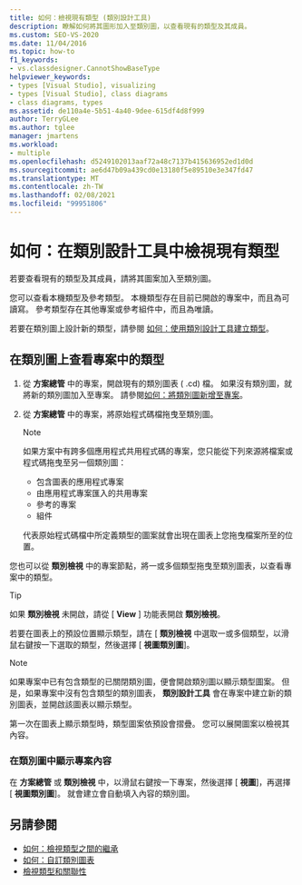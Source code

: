 ```yaml
---
title: 如何：檢視現有類型 (類別設計工具)
description: 瞭解如何將其圖形加入至類別圖，以查看現有的類型及其成員。
ms.custom: SEO-VS-2020
ms.date: 11/04/2016
ms.topic: how-to
f1_keywords:
- vs.classdesigner.CannotShowBaseType
helpviewer_keywords:
- types [Visual Studio], visualizing
- types [Visual Studio], class diagrams
- class diagrams, types
ms.assetid: de110a4e-5b51-4a40-9dee-615df4d8f999
author: TerryGLee
ms.author: tglee
manager: jmartens
ms.workload:
- multiple
ms.openlocfilehash: d5249102013aaf72a48c7137b415636952ed1d0d
ms.sourcegitcommit: ae6d47b09a439cd0e13180f5e89510e3e347fd47
ms.translationtype: MT
ms.contentlocale: zh-TW
ms.lasthandoff: 02/08/2021
ms.locfileid: "99951806"
---
```

# <a name="how-to-view-existing-types-in-class-designer"></a>如何：在類別設計工具中檢視現有類型

若要查看現有的類型及其成員，請將其圖案加入至類別圖。

您可以查看本機類型及參考類型。 本機類型存在目前已開啟的專案中，而且為可讀寫。 參考類型存在其他專案或參考組件中，而且為唯讀。

若要在類別圖上設計新的類型，請參閱 [如何：使用類別設計工具建立類型](how-to-create-types.md)。

## <a name="to-see-types-in-a-project-on-a-class-diagram"></a>在類別圖上查看專案中的類型

1. 從 **方案總管** 中的專案，開啟現有的類別圖表 ( .cd) 檔。 如果沒有類別圖，就將新的類別圖加入至專案。 請參閱[如何：將類別圖新增至專案](how-to-add-class-diagrams-to-projects.md)。

2. 從 **方案總管** 中的專案，將原始程式碼檔拖曳至類別圖。

    > [!NOTE]
    > 如果方案中有跨多個應用程式共用程式碼的專案，您只能從下列來源將檔案或程式碼拖曳至另一個類別圖：
    >
    > - 包含圖表的應用程式專案
    > - 由應用程式專案匯入的共用專案
    > - 參考的專案
    > - 組件

    代表原始程式碼檔中所定義類型的圖案就會出現在圖表上您拖曳檔案所至的位置。

您也可以從 **類別檢視** 中的專案節點，將一或多個類型拖曳至類別圖表，以查看專案中的類型。

> [!TIP]
> 如果 **類別檢視** 未開啟，請從 [ **View** ] 功能表開啟 **類別檢視**。

若要在圖表上的預設位置顯示類型，請在 [ **類別檢視** 中選取一或多個類型，以滑鼠右鍵按一下選取的類型，然後選擇 [ **視圖類別圖**]。

> [!NOTE]
> 如果專案中已有包含類型的已關閉類別圖，便會開啟類別圖以顯示類型圖案。 但是，如果專案中沒有包含類型的類別圖表， **類別設計工具** 會在專案中建立新的類別圖表，並開啟該圖表以顯示類型。

第一次在圖表上顯示類型時，類型圖案依預設會摺疊。 您可以展開圖案以檢視其內容。

### <a name="to-display-the-contents-of-a-project-in-a-class-diagram"></a>在類別圖中顯示專案內容

在 **方案總管** 或 **類別檢視** 中，以滑鼠右鍵按一下專案，然後選擇 [ **視圖**]，再選擇 [ **視圖類別圖**]。 就會建立會自動填入內容的類別圖。

## <a name="see-also"></a>另請參閱

- [如何：檢視類型之間的繼承](how-to-view-inheritance-between-types.md)
- [如何：自訂類別圖表](how-to-customize-class-diagrams.md)
- [檢視類型和關聯性](designing-and-viewing-classes-and-types.md)
